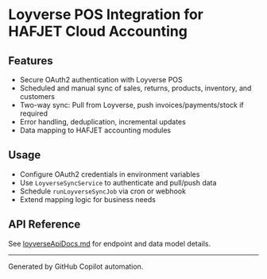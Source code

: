 # Loyverse POS Integration for HAFJET Cloud Accounting

## Features
- Secure OAuth2 authentication with Loyverse POS
- Scheduled and manual sync of sales, returns, products, inventory, and customers
- Two-way sync: Pull from Loyverse, push invoices/payments/stock if required
- Error handling, deduplication, incremental updates
- Data mapping to HAFJET accounting modules

## Usage
- Configure OAuth2 credentials in environment variables
- Use `LoyverseSyncService` to authenticate and pull/push data
- Schedule `runLoyverseSyncJob` via cron or webhook
- Extend mapping logic for business needs

## API Reference
See [loyverseApiDocs.md](./loyverseApiDocs.md) for endpoint and data model details.

---
Generated by GitHub Copilot automation.
